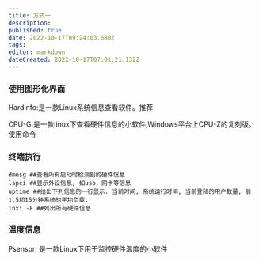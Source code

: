 ```yaml
---
title: 方式一
description: 
published: true
date: 2022-10-17T09:24:03.680Z
tags: 
editor: markdown
dateCreated: 2022-10-17T07:01:21.132Z
---
```


### 使用图形化界面

Hardinfo:是一款Linux系统信息查看软件。推荐

CPU-G:是一款linux下查看硬件信息的小软件,Windows平台上CPU-Z的复刻版。
使用命令

### 终端执行
```
dmesg ##查看所有启动时检测到的硬件信息
lspci ##显示外设信息, 如usb，网卡等信息
uptime ##给出下列信息的一行显示. 当前时间, 系统运行时间, 当前登陆的用户数量, 前1,5和15分钟系统的平均负载.
inxi -F ##列出所有硬件信息
```

### 温度信息
Psensor: 是一款Linux下用于监控硬件温度的小软件